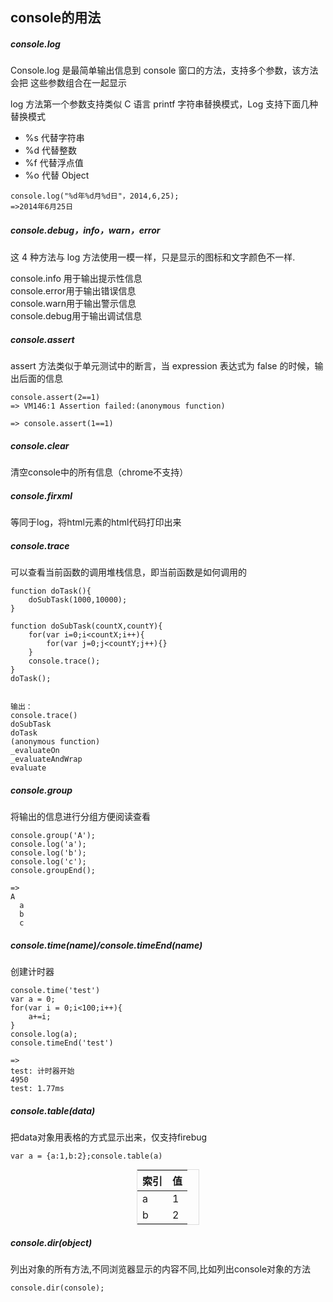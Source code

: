 ## console的用法
##### console.log  
Console.log 是最简单输出信息到 console 窗口的方法，支持多个参数，该方法会把 这些参数组合在一起显示  

log 方法第一个参数支持类似 C 语言 printf 字符串替换模式，Log 支持下面几种替换模式  

* %s  代替字符串
* %d  代替整数
* %f  代替浮点值
* %o  代替 Object  
```
console.log("%d年%d月%d日"，2014,6,25);
=>2014年6月25日
```
##### console.debug，info，warn，error  
这 4 种方法与 log 方法使用一模一样，只是显示的图标和文字颜色不一样.  

console.info 用于输出提示性信息  
console.error用于输出错误信息  
console.warn用于输出警示信息  
console.debug用于输出调试信息  

##### console.assert  
assert 方法类似于单元测试中的断言，当 expression 表达式为 false 的时候，输出后面的信息
```
console.assert(2==1)
=> VM146:1 Assertion failed:(anonymous function) 

=> console.assert(1==1)
``` 

##### console.clear  
清空console中的所有信息（chrome不支持）  

##### console.firxml  
等同于log，将html元素的html代码打印出来  

##### console.trace  
可以查看当前函数的调用堆栈信息，即当前函数是如何调用的  
```
function doTask(){
    doSubTask(1000,10000);
}
 
function doSubTask(countX,countY){
    for(var i=0;i<countX;i++){
        for(var j=0;j<countY;j++){} 
    }
    console.trace();
}
doTask();


输出：
console.trace() 
doSubTask
doTask 
(anonymous function) 
_evaluateOn 
_evaluateAndWrap 
evaluate 
```

##### console.group  
将输出的信息进行分组方便阅读查看  
```
console.group('A');
console.log('a');
console.log('b');
console.log('c');
console.groupEnd();

=>
A
  a
  b
  c
```

##### console.time(name)/console.timeEnd(name)
创建计时器  
```
console.time('test')
var a = 0;
for(var i = 0;i<100;i++){
	a+=i;
}
console.log(a);
console.timeEnd('test')

=>
test: 计时器开始
4950
test: 1.77ms
```

##### console.table(data)
把data对象用表格的方式显示出来，仅支持firebug
```
var a = {a:1,b:2};console.table(a)
```
<table style="width:100px;margin:0 auto;border:1px solid #ddd">
	<thead>
		<tr>
			<th>索引</th>
			<th>值</th>
		</tr>
	</thead>
	<tbody>
		<tr>
			<td>a</td>
			<td>1</td>
		</tr>
		<tr>
			<td>b</td>
			<td>2</td>
		</tr>
	</tbody>
</table>

##### console.dir(object)
列出对象的所有方法,不同浏览器显示的内容不同,比如列出console对象的方法
```
console.dir(console);
```